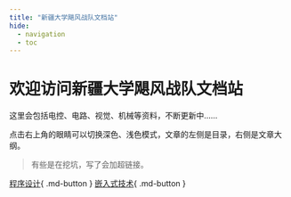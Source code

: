 ```yaml
---
title: "新疆大学飓风战队文档站"
hide:
  - navigation
  - toc
---
```


# 欢迎访问新疆大学飓风战队文档站

这里会包括电控、电路、视觉、机械等资料，不断更新中……

点击右上角的眼睛可以切换深色、浅色模式，文章的左侧是目录，右侧是文章大纲。

> 有些是在挖坑，写了会加超链接。

[程序设计](Program-Design/index.md){ .md-button }
[嵌入式技术](Embedded/index.md){ .md-button }